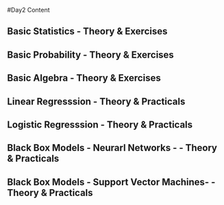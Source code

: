 #Day2 Content

## Basic Statistics - Theory & Exercises
## Basic Probability - Theory & Exercises
## Basic Algebra - Theory & Exercises
## Linear Regresssion - Theory & Practicals
## Logistic Regresssion - Theory & Practicals
## Black Box Models - Neurarl Networks - - Theory & Practicals
## Black Box Models - Support Vector Machines- - Theory & Practicals


